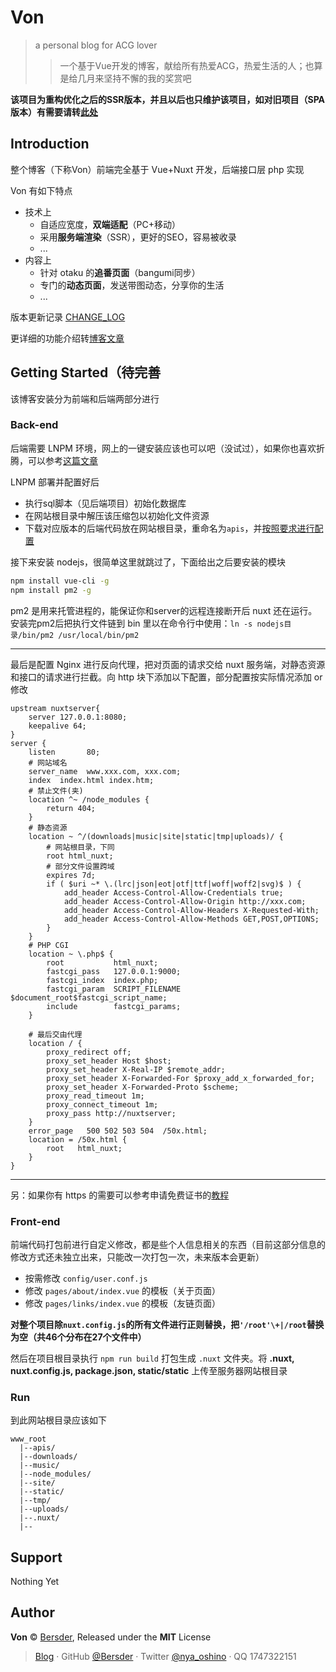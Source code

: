 # Von
> a personal blog for ACG lover
>>一个基于Vue开发的博客，献给所有热爱ACG，热爱生活的人；也算是给几月来坚持不懈的我的奖赏吧

**该项目为重构优化之后的SSR版本，并且以后也只维护该项目，如对旧项目（SPA版本）有需要请转[此处](https://github.com/Bersder/nameless-blog)**
## Introduction
整个博客（下称Von）前端完全基于 Vue+Nuxt 开发，后端接口层 php 实现

Von 有如下特点
- 技术上
  - 自适应宽度，**双端适配**（PC+移动）
  - 采用**服务端渲染**（SSR），更好的SEO，容易被收录
  - ...
- 内容上
  - 针对 otaku 的**追番页面**（bangumi同步）
  - 专门的**动态页面**，发送带图动态，分享你的生活
  - ...
  
版本更新记录 [CHANGE_LOG](./CHANGE_LOG.md)

更详细的功能介绍转[博客文章](https://oshinonya.com/archive/code/1)
## Getting Started（待完善
该博客安装分为前端和后端两部分进行
### Back-end
后端需要 LNPM 环境，网上的一键安装应该也可以吧（没试过），如果你也喜欢折腾，可以参考[这篇文章](https://oshinonya.com/archive/code/2)

LNPM 部署并配置好后
- 执行sql脚本（见后端项目）初始化数据库
- 在网站根目录中解压该压缩包以初始化文件资源
- 下载对应版本的后端代码放在网站根目录，重命名为`apis`，并[按照要求进行配置](https://github.com/Bersder/Von-backend)

接下来安装 nodejs，很简单这里就跳过了，下面给出之后要安装的模块
```bash
npm install vue-cli -g
npm install pm2 -g
```
pm2 是用来托管进程的，能保证你和server的远程连接断开后 nuxt 还在运行。安装完pm2后把执行文件链到 bin 里以在命令行中使用：`ln -s nodejs目录/bin/pm2 /usr/local/bin/pm2` 
___
最后是配置 Nginx 进行反向代理，把对页面的请求交给 nuxt 服务端，对静态资源和接口的请求进行拦截。向 http 块下添加以下配置，部分配置按实际情况添加 or 修改
```nginx
upstream nuxtserver{
    server 127.0.0.1:8080;
    keepalive 64;
}
server {
    listen       80;
    # 网站域名
    server_name  www.xxx.com, xxx.com;
    index  index.html index.htm;
    # 禁止文件(夹)
    location ^~ /node_modules {
        return 404;
    }
    # 静态资源
    location ~ ^/(downloads|music|site|static|tmp|uploads)/ {
        # 网站根目录，下同
        root html_nuxt;
        # 部分文件设置跨域
        expires 7d;
        if ( $uri ~* \.(lrc|json|eot|otf|ttf|woff|woff2|svg)$ ) {
            add_header Access-Control-Allow-Credentials true;
            add_header Access-Control-Allow-Origin http://xxx.com;
            add_header Access-Control-Allow-Headers X-Requested-With;
            add_header Access-Control-Allow-Methods GET,POST,OPTIONS;
        }
    }
    # PHP CGI
    location ~ \.php$ {
        root           html_nuxt;
        fastcgi_pass   127.0.0.1:9000;
        fastcgi_index  index.php;
        fastcgi_param  SCRIPT_FILENAME $document_root$fastcgi_script_name;
        include        fastcgi_params;
    }

    # 最后交由代理
    location / {
        proxy_redirect off;
        proxy_set_header Host $host;
        proxy_set_header X-Real-IP $remote_addr;
        proxy_set_header X-Forwarded-For $proxy_add_x_forwarded_for;
        proxy_set_header X-Forwarded-Proto $scheme;
        proxy_read_timeout 1m;
        proxy_connect_timeout 1m;
        proxy_pass http://nuxtserver;
    }
    error_page   500 502 503 504  /50x.html;
    location = /50x.html {
        root   html_nuxt;
    }
}
```
___
另：如果你有 https 的需要可以参考申请免费证书的[教程](https://oshinonya.com/archive/code/3)
### Front-end
前端代码打包前进行自定义修改，都是些个人信息相关的东西（目前这部分信息的修改方式还未独立出来，只能改一次打包一次，未来版本会更新）
- 按需修改 `config/user.conf.js`
- 修改 `pages/about/index.vue` 的模板（关于页面）
- 修改 `pages/links/index.vue` 的模板（友链页面）

**对整个项目除`nuxt.config.js`的所有文件进行正则替换，把`'/root'\+|/root`替换为空（共46个分布在27个文件中）**

然后在项目根目录执行 `npm run build` 打包生成 `.nuxt` 文件夹。将 **.nuxt, nuxt.config.js, package.json, static/static** 上传至服务器网站根目录
### Run
到此网站根目录应该如下
```text
www_root
  |--apis/
  |--downloads/
  |--music/
  |--node_modules/
  |--site/
  |--static/
  |--tmp/
  |--uploads/
  |--.nuxt/
  |--
```
## Support
Nothing Yet
## Author
**Von** © [Bersder](https://github.com/Bersder), Released under the **MIT** License
>[Blog](https://oshinonya.com) · GitHub [@Bersder](https://github.com/Bersder) · Twitter [@nya_oshino](https://twitter.com/nya_oshino) · QQ 1747322151
